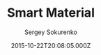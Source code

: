 ---
title: Smart Material
github: https://github.com/ssokurenko/jekyll-smart-material
demo: https://ssokurenko.github.io/jekyll-smart-material/
author: Sergey Sokurenko
ssg:
  - Jekyll
cms:
  - No Cms
date: 2015-10-22T20:08:05.000Z
description: 'Smart Material Design theme for Jekyll, demo:'
stale: true
draft: true
---